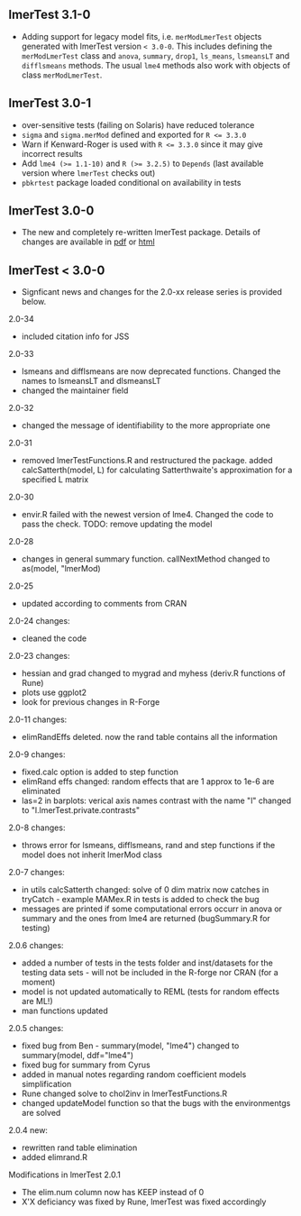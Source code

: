 lmerTest 3.1-0
------------------

- Adding support for legacy model fits, i.e. `merModLmerTest` objects generated with lmerTest version `< 3.0-0`. This includes defining the `merModLmerTest` class and `anova`, `summary`, `drop1`, `ls_means`, `lsmeansLT` and `difflsmeans` methods. The usual `lme4` methods also work with objects of class `merModLmerTest`.

lmerTest 3.0-1
------------------

- over-sensitive tests (failing on Solaris) have reduced tolerance
- `sigma` and `sigma.merMod` defined and exported for `R <= 3.3.0`
- Warn if Kenward-Roger is used with `R <= 3.3.0` since it may give incorrect results
- Add `lme4 (>= 1.1-10)` and `R (>= 3.2.5)` to `Depends` (last available version where `lmerTest` checks out)
- `pbkrtest` package loaded conditional on availability in tests


lmerTest 3.0-0
------------------
 
  * The new and completely re-written lmerTest package. Details of changes are 
    available in [pdf](https://github.com/runehaubo/lmerTestR/blob/master/pkg_notes/new_lmerTest.pdf) or [html](http://htmlpreview.github.io/?https://github.com/runehaubo/lmerTestR/blob/master/pkg_notes/new_lmerTest.html)
  

lmerTest < 3.0-0
------------------

  * Signficant news and changes for the 2.0-xx release series is provided below.

2.0-34

- included citation info for JSS

2.0-33

- lsmeans and difflsmeans are now deprecated functions. Changed the names to lsmeansLT and dlsmeansLT
- changed the maintainer field


2.0-32

- changed the message of identifiability to the more appropriate one

2.0-31

- removed lmerTestFunctions.R and restructured the package. added calcSatterth(model, L) for  calculating Satterthwaite's approximation for a specified L matrix 

2.0-30

- envir.R failed with the newest version of lme4. Changed the code to pass the check. TODO: remove updating the model

2.0-28

- changes in general summary function.  callNextMethod changed to as(model, "lmerMod)

2.0-25 

- updated according to comments from CRAN

2.0-24 changes:

- cleaned the code


2.0-23 changes:

- hessian and grad changed to mygrad and myhess (deriv.R functions of Rune)
- plots use ggplot2
- look for  previous changes in R-Forge

2.0-11 changes:

- elimRandEffs deleted. now the rand table contains all the information

2.0-9 changes:

- fixed.calc option is added to step function
- elimRand effs changed: random effects that are 1 approx to 1e-6 are eliminated
- las=2 in barplots: verical axis names
contrast with the name "l" changed to "l.lmerTest.private.contrasts"

2.0-8 changes:

- throws error for lsmeans, difflsmeans, rand and step functions if the model does not inherit lmerMod class

2.0-7 changes:

- in utils calcSatterth changed: solve of 0 dim matrix now catches in tryCatch - example MAMex.R in tests is added to check the bug
- messages are printed if some computational errors occurr in anova or summary and the ones from lme4 are returned (bugSummary.R for testing)

2.0.6 changes:

- added a number of tests in the tests folder and inst/datasets for the testing data sets - will not be included in the R-forge nor CRAN (for a moment)
- model is not updated automatically to REML (tests for random effects are ML!)
- man functions updated

2.0.5 changes:

- fixed bug from Ben - summary(model, "lme4") changed to summary(model, ddf="lme4")
- fixed bug for summary from Cyrus
- added in manual notes regarding random coefficient models simplification
- Rune changed solve to chol2inv in lmerTestFunctions.R
- changed updateModel function so that the bugs with the environmentgs are solved

2.0.4 new:

- rewritten rand table elimination
- added elimrand.R


Modifications in lmerTest 2.0.1

- The elim.num column now has KEEP instead of 0
- X'X deficiancy was fixed by Rune, lmerTest was fixed accordingly 

